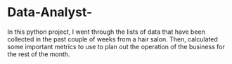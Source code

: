 # Data-Analyst-

In this python project, I went through the lists of data that have been collected in the past couple of weeks from a hair salon. Then, calculated some important metrics to use to plan out the operation of the business for the rest of the month.
